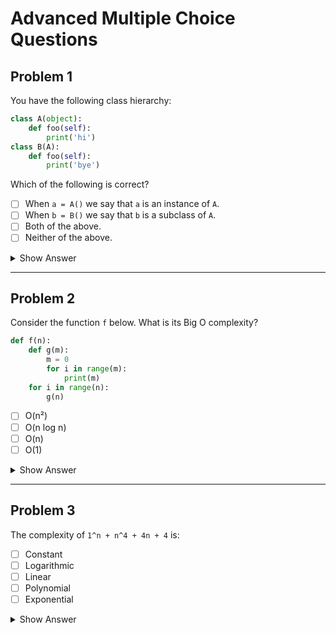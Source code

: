 # Advanced Multiple Choice Questions

## Problem 1
You have the following class hierarchy:
```python
class A(object):
    def foo(self):
        print('hi')
class B(A):
    def foo(self):
        print('bye')
```
Which of the following is correct?

- [ ] When `a = A()` we say that `a` is an instance of `A`.
- [ ] When `b = B()` we say that `b` is a subclass of `A`.
- [ ] Both of the above.
- [ ] Neither of the above.

<details>
  <summary>Show Answer</summary>
  ✅ When `a = A()` we say that `a` is an instance of `A`.
</details>

---

## Problem 2
Consider the function `f` below. What is its Big O complexity?
```python
def f(n):
    def g(m):
        m = 0
        for i in range(m):
            print(m)
    for i in range(n):
        g(n)
```

- [ ] O(n²)
- [ ] O(n log n)
- [ ] O(n)
- [ ] O(1)

<details>
  <summary>Show Answer</summary>
  ✅ O(n)
</details>

---

## Problem 3
The complexity of `1^n + n^4 + 4n + 4` is:

- [ ] Constant
- [ ] Logarithmic
- [ ] Linear
- [ ] Polynomial
- [ ] Exponential

<details>
  <summary>Show Answer</summary>
  ✅ Polynomial
</details>

